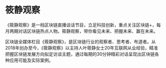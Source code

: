 # 筱静观察

《筱静观察》是一档区块链直播谈话节目，立足科技创新，重点关注区块链+，每月两期对话区块链热点人物。筱静观察，带你看见未来、把握未来、赢在未来。

区块链全媒体栏目《筱静观察》，是区块链行业的观察者、思考者、布道者。从2018年创办至今，《筱静观察》以主持人叶筱静女士20年互联网从业经验，精准把握区块链发展方向拟定访谈主题，通过每期的30分钟精彩对话呈现出区块链各种应用可能及实际案例。
